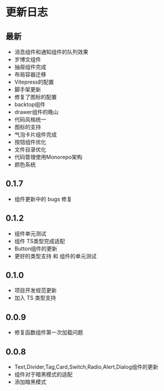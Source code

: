 # 更新日志

## 最新

- 消息组件和通知组件的队列效果
- 岁博文组件
- 抽屉组件完成
- 布局容器迁移
- Vitepress的配置
- 脚手架更新
- 修复了图标的配置
- backtop组件
- drawer组件的晚山
- 代码风格统一
- 图标的支持
- 气泡卡片组件完成
- 按钮组件优化
- 文件目录优化
- 代码管理使用Monorepo架构
- 颜色系统

## 0.1.7

- 组件更新中的 bugs 修复

## 0.1.2

- 组件单元测试
- 组件 TS类型完成适配
- Button组件的更新
- 更好的类型支持 和 组件的单元测试

## 0.1.0

- 项目开发规范更新
- 加入 TS 类型支持

## 0.0.9

- 修复函数组件第一次加载问题

## 0.0.8

- Text,Divider,Tag,Card,Switch,Radio,Alert,Dialog组件的更新
- 组件对于暗黑模式的适配
- 添加暗黑模式
